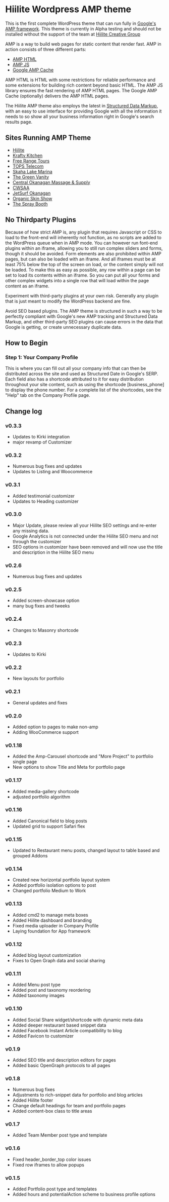 # Hiilite Wordpress AMP theme

This is the first complete WordPress theme that can run fully in [Google's AMP framework](https://www.ampproject.org/). This theme is currently in Alpha testing and should not be installed without the support of the team at [Hiilite Creative Group](https://hiilite.com)

AMP is a way to build web pages for static content that render fast. AMP in action consists of three different parts:
- [AMP HTML](https://www.ampproject.org/docs/get_started/about-amp.html#amp-html)
- [AMP JS](https://www.ampproject.org/docs/get_started/about-amp.html#amp-js)
- [Google AMP Cache](https://www.ampproject.org/docs/get_started/about-amp.html#google-amp-cache)

AMP HTML is HTML with some restrictions for reliable performance and some extensions for building rich content beyond basic HTML. The AMP JS library ensures the fast rendering of AMP HTML pages. The Google AMP Cache (optionally) delivers the AMP HTML pages.

The Hiilite AMP theme also employs the latest in [Structured Data Markup](https://developers.google.com/structured-data/), with an easy to use interface for providing Google with all the information it needs to so show all your business information right in Google's search results page. 

## Sites Running AMP Theme
- [Hiilite](https://hiilite.com)
- [Krafty Kitchen](https://kraftykitchen.ca)
- [Free Range Tours](https://freerangetours.com/)
- [TOPS Telecom](https://www.topstelecom.com)
- [Skaha Lake Marina](https://skahalakemarina.com/)
- [The Green Vanity](https://thegreenvanity.ca/)
- [Central Okanagan Massage & Supply](http://okanaganmassage.ca/)
- [CWSAA](https://cwsaa.org/)
- [JetSurf Okanagan](https://jetsurfokanagan.ca/)
- [Organic Skin Show](https://organicskinshop.ca/)
- [The Spray Booth](https://thespraybooth.com)


## No Thirdparty Plugins
Because of how strict AMP is, any plugin that requires Javascript or CSS to load to the front-end will inherently not function, as no scripts are added to the WordPress queue when in AMP mode. You can however run font-end plugins within an iframe, allowing you to still run complex sliders and forms, though it should be avoided.
Form elements are also prohibited within AMP pages, but can also be loaded with an iframe. And all iframes must be at least 75% below the top of the screen on load, or the content simply will not be loaded.
To make this as easy as possible, any row within a page can be set to load its contents within an iframe. So you can put all your forms and other complex widgets into a single row that will load within the page content as an iframe.

Experiment with third-party plugins at your own risk. Generally any plugin that is just meant to modify the WordPress backend are fine.

Avoid SEO based plugins. The AMP theme is structured in such a way to be perfectly compliant with Google's new AMP tracking and Structured Data Markup, and other third-party SEO plugins can cause errors in the data that Google is getting, or create unnecessary duplicate data.

## How to Begin
### Step 1: Your Company Profile
This is where you can fill out all your company info that can then be distributed across the site and used as Structured Date in Google's SERP. Each field also has a shortcode attributed to it for easy distribution throughout your site content, such as using the shortcode \[business_phone\] to display the phone number. For a complete list of the shortcodes, see the "Help" tab on the Company Profile page.

## Change log
### v0.3.3
- Updates to Kirki integration
- major revamp of Customizer

### v0.3.2
- Numerous bug fixes and updates
- Updates to Listing and Woocommerce

### v0.3.1
- Added testimonial customizer
- Updates to Heading customizer

### v0.3.0
- Major Update, please review all your Hiilite SEO settings and re-enter any missing data.
- Google Analytics is not connected under the Hiilite SEO menu and not through the customizer
- SEO options in customizer have been removed and will now use the title and description in the Hiilite SEO menu

### v0.2.6
- Numerous bug fixes and updates

### v0.2.5
- Added screen-showcase option
- many bug fixes and tweeks

### v0.2.4
- Changes to Masonry shortcode

### v0.2.3
- Updates to Kirki

### v0.2.2
- New layouts for portfolio

### v0.2.1
- General updates and fixes

### v0.2.0
- Added option to pages to make non-amp
- Adding WooCommerce support

### v0.1.18
- Added the Amp-Carousel shortcode and "More Project" to portfolio single page
- New options to show Title and Meta for portfolio page

### v0.1.17
- Added media-gallery shortcode
- adjusted portfolio algorithm

### v0.1.16
- Added Canonical field to blog posts
- Updated grid to support Safari flex

### v0.1.15
- Updated to Restaurant menu posts, changed layout to table based and grouped Addons

### v0.1.14
- Created new horizontal portfolio layout system
- Added portfolio isolation options to post
- Changed portfolio Medium to Work

### v0.1.13
- Added cmd2 to manage meta boxes
- Added Hiilite dashboard and branding
- Fixed media uploader in Company Profile
- Laying foundation for App framework

### v0.1.12
- Added blog layout customization
- Fixes to Open Graph data and social sharing

### v0.1.11
- Added Menu post type
- Added post and taxonomy reordering
- Added taxonomy images

### v0.1.10
- Added Social Share widget/shortcode with dynamic meta data
- Added deeper restaurant based snippet data
- Added Facebook Instant Article compatibility to blog
- Added Favicon to customizer

### v0.1.9
- Added SEO title and description editors for pages
- Added basic OpenGraph protocols to all pages

### v0.1.8
- Numerous bug fixes
- Adjustments to rich-snippet data for portfolio and blog articles
- Added Hiilite footer
- Change default headings for team and portfolio pages
- Added content-box class to title areas

### v0.1.7
- Added Team Member post type and template

### v0.1.6
- Fixed header_border_top color issues
- Fixed row iframes to allow popups

### v0.1.5
- Added Portfolio post type and templates
- Added hours and potentialAction scheme to business profile options